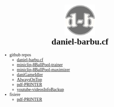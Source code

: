 <div style="text-align:center;">
  <a href="https://github.com/daniel-barbu"><img src="/img/favicon.png?" width="100px"></a>
  <h1 style="font-family:'Cooper Black 2';">daniel-barbu.cf</h1>
</div>

* github repos
  * [daniel-barbu.cf](https://github.com/daniel-barbu/daniel-barbu.cf)
  * [miniclip-8BallPool-trainer](https://github.com/daniel-barbu/miniclip-8BallPool-trainer)
  * [miniclip-8BallPool-maximizer](https://github.com/daniel-barbu/miniclip-8BallPool-maximizer)
  * [daniGameIdler](https:\/github.com/daniel-barbu/daniGameIdler)
  * [AlwaysOnTop](https://github.com/daniel-barbu/AlwaysOnTop)
  * [pdf-PRINTER](https://github.com/daniel-barbu/pdf-PRINTER)
  * [youtube-videosInfoBackup](https://github.com/daniel-barbu/youtube-videosInfoBackup)
* fisiere
  * [pdf-PRINTER](/files/pdf-PRINTER.html)
<h1></h1>

<script>
  var link=document.createElement("link"); link.rel="icon"; link.href="/img/favicon.png?"; document.getElementsByTagName("head")[0].appendChild(link);
  document.getElementsByTagName("title")[0].textContent="daniel-barbu.cf";
  document.getElementsByTagName("h1")[0].remove();
</script>
<style>
  @font-face {font-family:'Cooper Black 2'; src:url(/fonts/CooperBlack2.woff);}
  @font-face {font-family:'Lucida Sans Unicode'; src:url(/fonts/LucidaSansUnicode.woff);}
  body {font-family:"Lucida Sans Unicode";}
  h1 {margin-top:0 !important;}
</style>
 
